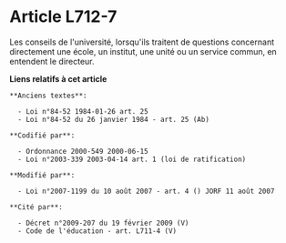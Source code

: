 # Article L712-7

Les conseils de l'université, lorsqu'ils traitent de questions concernant directement une école, un institut, une unité ou un
service commun, en entendent le directeur.

**Liens relatifs à cet article**

	**Anciens textes**:

	  - Loi n°84-52 1984-01-26 art. 25
	  - Loi n°84-52 du 26 janvier 1984 - art. 25 (Ab)

	**Codifié par**:

	  - Ordonnance 2000-549 2000-06-15
	  - Loi n°2003-339 2003-04-14 art. 1 (loi de ratification)

	**Modifié par**:

	  - Loi n°2007-1199 du 10 août 2007 - art. 4 () JORF 11 août 2007

	**Cité par**:

	  - Décret n°2009-207 du 19 février 2009 (V)
	  - Code de l'éducation - art. L711-4 (V)
